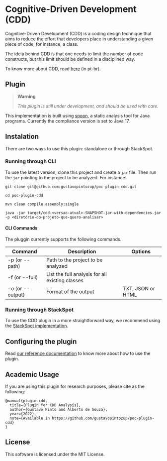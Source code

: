 # Cognitive-Driven Development (CDD)

Cognitive-Driven Development (CDD) is a coding design technique that aims to reduce the effort that developers place in understanding a given piece of code, for instance, a class. 

The ideia behind CDD is that one needs to limit the number of code constructs, but this limit should be defined in a disciplined way. 

To know more about CDD, read [here](https://www.zup.com.br/blog/cognitive-driven-development-cdd) (in pt-br).

## Plugin

> **Warning**
>
> _This plugin is still under development, and should be used with care._

This implementation is built using [spoon](https://github.com/INRIA/spoon), a static analysis tool for Java programs. Currently the compliance version is set to Java 17.


## Instalation 

There are two ways to use this plugin: standalone or through StackSpot.

### Running through CLI

To use the latest version, clone this project and create a `jar` file. Then run the `jar` pointing to the project to be analyzed. For instance:

```
git clone git@github.com:gustavopintozup/poc-plugin-cdd.git

cd poc-plugin-cdd

mvn clean compile assembly:single

java -jar target/cdd-<versao-atual>-SNAPSHOT-jar-with-dependencies.jar -p <diretório-do-projeto-que-quero-analisar>
```

#### CLI Commands 

The pluggin currently supports the following commands.

| Command             | Description                                       |  Options                         |
|---------------------|---------------------------------------------------|----------------------------------|
| -p (or --path)      | Path to the project to be analyzed                |                                  |
| -f (or --full)      | List the full analysis for all existing classes   |                                  |
| -o (or --output)    | Format of the output                              | TXT, JSON or HTML                |


### Running through StackSpot

To use the CDD plugin in a more straightforward way, we recommend using the [StackSpot implementation](https://github.com/gustavopintozup/plugin-cdd-java).

## Configuring the plugin

Read [our reference documentation](config.md) to know more about how to use the plugin.

## Academic Usage

If you are using this plugin for research purposes, please cite as the following:

```
@manual{plugin-cdd,
  title={Plugin for CDD Analysis},
  author={Gustavo Pinto and Alberto de Souza},
  year={2022},
  note={Available in https://github.com/gustavopintozup/poc-plugin-cdd}
}
```

## License

This software is licensed under the MIT License.